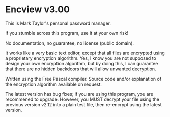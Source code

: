 Encview v3.00
==============
This is Mark Taylor's personal password manager.

If you stumble across this program, use it at your own risk!

No documentation, no guarantee, no license (public domain).

It works like a very basic text editor, except that all files are encrypted using a proprietary encryption algorithm.
Yes, I know you are not supposed to design your own encryption algorithm, but by doing this, I can guarantee that
there are no hidden backdoors that will allow unwanted decryption.

Written using the Free Pascal compiler. Source code and/or explanation of the encryption algorithm available on request.

The latest version has bug fixes; if you are using this program, you are recommened to upgrade. 
However, you MUST decrypt your file using the previous version v2.12 into a plain test file, then re-encrypt using the
latest version.

